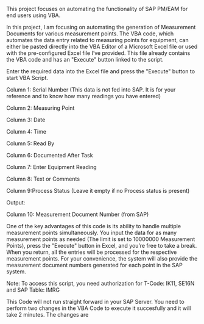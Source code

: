 This project focuses on automating the functionality of SAP PM/EAM for end users using VBA.

In this project, I am focusing on automating the generation of Measurement Documents for various measurement points. The VBA code, which automates the data entry related to measuring points for equipment, can either be pasted directly into the VBA Editor of a Microsoft Excel file or used with the pre-configured Excel file I’ve provided. This file already contains the VBA code and has an "Execute" button linked to the script.

Enter the required data into the Excel file and press the "Execute" button to start VBA Script.

Column 1: Serial Number (This data is not fed into SAP. It is for your reference and to know 
          how many readings you have entered)

Column 2: Measuring Point

Column 3: Date

Column 4: Time

Column 5: Read By

Column 6: Documented After Task

Column 7: Enter Equipment Reading

Column 8: Text or Comments

Column 9:Process Status (Leave it empty if no Process status is present)

Output:

Column 10: Measurement Document Number (from SAP)

One of the key advantages of this code is its ability to handle multiple measurement points simultaneously. You input the data for as many measurement points as needed (The limit is set to 10000000 Measurement Points), press the "Execute" button in Excel, and you’re free to take a break. When you return, all the entries will be processed for the respective measurement points. For your convenience, the system will also provide the measurement document numbers generated for each point in the SAP system.

Note: To access this script, you need authorization for T-Code: IK11, SE16N and SAP Table: IMRG

This Code will not run straight forward in your SAP Server. You need to perform two changes in the VBA Code to execute it succesfully and it will take 2 minutes. The changes are 





